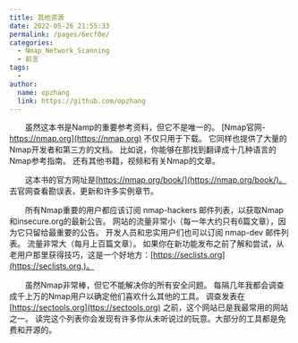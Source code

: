 ```yaml
---
title: 其他资源
date: 2022-05-26 21:55:33
permalink: /pages/6ecf0e/
categories:
  - Nmap_Network_Scanning
  - 前言
tags:
  - 
author: 
  name: opzhang
  link: https://github.com/opzhang
---
```


&ensp;&ensp;&ensp;&ensp;虽然这本书是Namp的重要参考资料，但它不是唯一的。
[Nmap官网-https://nmap.org](https://nmap.org) 不仅只用于下载。
它同样也提供了大量的Nmap开发者和第三方的文档。
比如说，你能够在那找到翻译成十几种语言的Nmap参考指南。
还有其他书籍，视频和有关Nmap的文章。

&ensp;&ensp;&ensp;&ensp;这本书的官方网址是[https://nmap.org/book/](https://nmap.org/book/)。
去官网查看勘误表，更新和许多实例章节。

&ensp;&ensp;&ensp;&ensp;所有Nmap重要的用户都应该订阅 nmap-hackers 邮件列表，以获取Nmap和insecure.org的最新公告。
网站的流量非常小（每一年大约只有6篇文章），因为它只留给最重要的公告。
开发人员和忠实用户们也可以订阅 nmap-dev 邮件列表。 流量非常大（每月上百篇文章）。
如果你在新功能发布之前了解和尝试，从老用户那里获得技巧，这是一个好地方：[https://seclists.org](https://seclists.org.)。

&ensp;&ensp;&ensp;&ensp;虽然Nmap非常棒，但它不能解决你的所有安全问题。
每隔几年我都会调查成千上万的Nmap用户以确定他们喜欢什么其他的工具。
调查发表在 [https://sectools.org](ttps://sectools.org) 之前，这个网站已是我最常用的网站之一。
读完这个列表你会发现有许多你从未听说过的玩意。大部分的工具都是免费和开源的。
